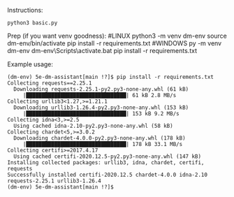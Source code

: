 



Instructions: 

    python3 basic.py

Prep (if you want venv goodness):
    #LINUX
    python3 -m venv dm-env
    source dm-env/bin/activate
    pip install -r requirements.txt
    #WINDOWS
    py -m venv dm-env
    dm-env\Scripts\activate.bat
    pip install -r requirements.txt
    
    


Example usage: 

    (dm-env) 5e-dm-assistant[main !?]$ pip install -r requirements.txt
    Collecting requests==2.25.1
      Downloading requests-2.25.1-py2.py3-none-any.whl (61 kB)
         |████████████████████████████████| 61 kB 2.8 MB/s 
    Collecting urllib3<1.27,>=1.21.1
      Downloading urllib3-1.26.4-py2.py3-none-any.whl (153 kB)
         |████████████████████████████████| 153 kB 9.2 MB/s 
    Collecting idna<3,>=2.5
      Using cached idna-2.10-py2.py3-none-any.whl (58 kB)
    Collecting chardet<5,>=3.0.2
      Downloading chardet-4.0.0-py2.py3-none-any.whl (178 kB)
         |████████████████████████████████| 178 kB 33.1 MB/s 
    Collecting certifi>=2017.4.17
      Using cached certifi-2020.12.5-py2.py3-none-any.whl (147 kB)
    Installing collected packages: urllib3, idna, chardet, certifi, requests
    Successfully installed certifi-2020.12.5 chardet-4.0.0 idna-2.10 requests-2.25.1 urllib3-1.26.4
    (dm-env) 5e-dm-assistant[main !?]$ 
